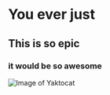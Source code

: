 # You ever just
## This is so epic
### it would be so awesome
![Image of Yaktocat](https://octodex.github.com/images/yaktocat.png)
